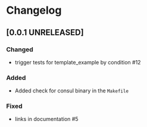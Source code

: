 # Changelog

## [0.0.1 UNRELEASED]


### Changed

- trigger tests for template_example by condition #12

### Added

- Added check for consul binary in the `Makefile`

### Fixed

- links in documentation #5

